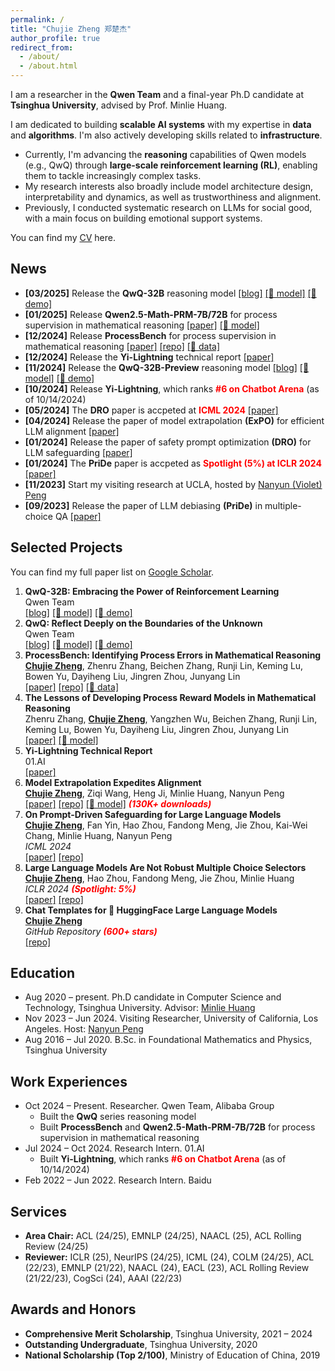 ```yaml
---
permalink: /
title: "Chujie Zheng 郑楚杰"
author_profile: true
redirect_from: 
  - /about/
  - /about.html
---
```


I am a researcher in the **Qwen Team** and a final-year Ph.D candidate at **Tsinghua University**, advised by Prof. Minlie Huang.

I am dedicated to building **scalable AI systems** with my expertise in **data** and **algorithms**. I'm also actively developing skills related to **infrastructure**.

- Currently, I'm advancing the **reasoning** capabilities of Qwen models (e.g., QwQ) through **large-scale reinforcement learning (RL)**, enabling them to tackle increasingly complex tasks.
- My research interests also broadly include model architecture design, interpretability and dynamics, as well as trustworthiness and alignment.
- Previously, I conducted systematic research on LLMs for social good, with a main focus on building emotional support systems.

You can find my [CV](./cv_chujie_en.pdf) here.

## News

- **[03/2025]** Release the **QwQ-32B** reasoning model [[blog]](https://qwenlm.github.io/blog/qwq-32b/) [[🤗 model]](https://huggingface.co/Qwen/QwQ-32B) [[🤗 demo]](https://huggingface.co/spaces/Qwen/QwQ-32B-Demo) 
- **[01/2025]** Release **Qwen2.5-Math-PRM-7B/72B** for process supervision in mathematical reasoning [[paper]](https://huggingface.co/papers/2501.07301) [[🤗 model]](https://huggingface.co/Qwen/Qwen2.5-Math-PRM-72B)
- **[12/2024]** Release **ProcessBench** for process supervision in mathematical reasoning [[paper]](https://huggingface.co/papers/2412.06559) [[repo]](https://github.com/QwenLM/ProcessBench) [[🤗 data]](https://huggingface.co/datasets/Qwen/ProcessBench)
- **[12/2024]** Release the **Yi-Lightning** technical report [[paper]](https://huggingface.co/papers/2412.01253)
- **[11/2024]** Release the **QwQ-32B-Preview** reasoning model [[blog]](https://qwenlm.github.io/blog/qwq-32b-preview/) [[🤗 model]](https://huggingface.co/Qwen/QwQ-32B-Preview) [[🤗 demo]](https://huggingface.co/spaces/Qwen/QwQ-32B-preview) 
- **[10/2024]** Release **Yi-Lightning**, which ranks **<font color="red">#6 on Chatbot Arena</font>** (as of 10/14/2024)
- **[05/2024]** The **DRO** paper is accpeted at **<font color="red">ICML 2024</font>** [[paper]](https://arxiv.org/abs/2401.18018)
- **[04/2024]** Release the paper of model extrapolation **(ExPO)** for efficient LLM alignment [[paper]](https://arxiv.org/abs/2404.16792)
- **[01/2024]** Release the paper of safety prompt optimization **(DRO)** for LLM safeguarding [[paper]](https://arxiv.org/abs/2401.18018)
- **[01/2024]** The **PriDe** paper is accpeted as **<font color="red">Spotlight (5%) at ICLR 2024</font>** [[paper]](https://openreview.net/forum?id=shr9PXz7T0)
- **[11/2023]** Start my visiting research at UCLA, hosted by [Nanyun (Violet) Peng](https://vnpeng.net/)
- **[09/2023]** Release the paper of LLM debiasing **(PriDe)** in multiple-choice QA [[paper]](https://arxiv.org/abs/2309.03882)

## Selected Projects

You can find my full paper list on [Google Scholar](https://scholar.google.com/citations?user=55zBNgUAAAAJ).

1. **QwQ-32B: Embracing the Power of Reinforcement Learning**<br />Qwen Team<br />[[blog]](https://qwenlm.github.io/blog/qwq-32b/) [[🤗 model]](https://huggingface.co/Qwen/QwQ-32B) [[🤗 demo]](https://huggingface.co/spaces/Qwen/QwQ-32B-Demo)
2. **QwQ: Reflect Deeply on the Boundaries of the Unknown**<br />Qwen Team<br />[[blog]](https://qwenlm.github.io/blog/qwq-32b-preview/) [[🤗 model]](https://huggingface.co/Qwen/QwQ-32B-Preview) [[🤗 demo]](https://huggingface.co/spaces/Qwen/QwQ-32B-preview)
3. **ProcessBench: Identifying Process Errors in Mathematical Reasoning**<br />**<u>Chujie Zheng</u>**, Zhenru Zhang, Beichen Zhang, Runji Lin, Keming Lu, Bowen Yu, Dayiheng Liu, Jingren Zhou, Junyang Lin<br />[[paper]](https://huggingface.co/papers/2412.06559) [[repo]](https://github.com/QwenLM/ProcessBench) [[🤗 data]](https://huggingface.co/datasets/Qwen/ProcessBench)
4. **The Lessons of Developing Process Reward Models in Mathematical Reasoning**<br />Zhenru Zhang, **<u>Chujie Zheng</u>**, Yangzhen Wu, Beichen Zhang, Runji Lin, Keming Lu, Bowen Yu, Dayiheng Liu, Jingren Zhou, Junyang Lin<br />[[paper]](https://huggingface.co/papers/2501.07301) [[🤗 model]](https://huggingface.co/Qwen/Qwen2.5-Math-PRM-72B)
5. **Yi-Lightning Technical Report**<br />01.AI<br />[[paper]](https://huggingface.co/papers/2412.01253)
6. **Model Extrapolation Expedites Alignment**<br />
   **<u>Chujie Zheng</u>**, Ziqi Wang, Heng Ji, Minlie Huang, Nanyun Peng<br />
   [[paper]](https://arxiv.org/abs/2404.16792) [[repo]](https://github.com/chujiezheng/LLM-Extrapolation) [[🤗 model]](https://huggingface.co/collections/chujiezheng/weak-to-strong-extrapolation-expedites-alignment-662b69fbe7850e722e10ff70) ***<font color=red>(130K+ downloads)</font>***
7. **On Prompt-Driven Safeguarding for Large Language Models**<br />
   **<u>Chujie Zheng</u>**, Fan Yin, Hao Zhou, Fandong Meng, Jie Zhou, Kai-Wei Chang, Minlie Huang, Nanyun Peng<br />
   *ICML 2024*<br />
   [[paper]](https://arxiv.org/abs/2401.18018) [[repo]](https://github.com/chujiezheng/LLM-Safeguard)
8. **Large Language Models Are Not Robust Multiple Choice Selectors**<br />
   **<u>Chujie Zheng</u>**, Hao Zhou, Fandong Meng, Jie Zhou, Minlie Huang<br />
   *ICLR 2024 **<font color=red>(Spotlight: 5%)</font>***<br />
   [[paper]](https://openreview.net/forum?id=shr9PXz7T0) [[repo]](https://github.com/chujiezheng/LLM-MCQ-Bias)
9. **Chat Templates for 🤗 HuggingFace Large Language Models**<br />
   **<u>Chujie Zheng</u>**<br />
   *GitHub Repository **<font color=red>(600+ stars)</font>*** <br />
   [[repo]](https://github.com/chujiezheng/chat_templates)

## Education

- Aug 2020 – present. Ph.D candidate in Computer Science and Technology, Tsinghua University. Advisor: [Minlie Huang](http://coai.cs.tsinghua.edu.cn/hml/)
- Nov 2023 – Jun 2024. Visiting Researcher, University of California, Los Angeles. Host: [Nanyun Peng](https://vnpeng.net/)
- Aug 2016 – Jul 2020. B.Sc. in Foundational Mathematics and Physics, Tsinghua University

## Work Experiences

- Oct 2024 – Present. Researcher. Qwen Team, Alibaba Group
  - Built the **QwQ** series reasoning model
  - Built **ProcessBench** and **Qwen2.5-Math-PRM-7B/72B** for process supervision in mathematical reasoning
- Jul 2024 – Oct 2024. Research Intern. 01.AI
  - Built **Yi-Lightning**, which ranks  **<font color=red>#6 on Chatbot Arena</font>** (as of 10/14/2024)
- Feb 2022 – Jun 2022. Research Intern. Baidu

## Services

- **Area Chair:** ACL (24/25), EMNLP (24/25), NAACL (25), ACL Rolling Review (24/25)
- **Reviewer:** ICLR (25), NeurIPS (24/25), ICML (24), COLM (24/25), ACL (22/23), EMNLP (21/22), NAACL (24), EACL (23), ACL Rolling Review (21/22/23), CogSci (24), AAAI (22/23)

## Awards and Honors

- **Comprehensive Merit Scholarship**, Tsinghua University, 2021 – 2024
- **Outstanding Undergraduate**, Tsinghua University, 2020
- **National Scholarship (Top 2/100)**, Ministry of Education of China, 2019

